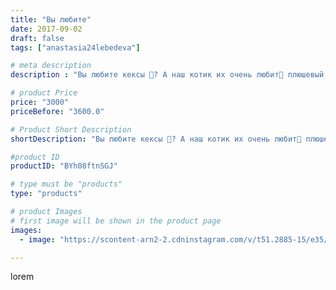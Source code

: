 ```yaml
---
title: "Вы любите"
date: 2017-09-02
draft: false
tags: ["anastasia24lebedeva"]

# meta description
description : "Вы любите кексы 🍮? А наш котик их очень любит💞 плюшевый и очень мягкий малыш"

# product Price
price: "3000"
priceBefore: "3600.0"

# Product Short Description
shortDescription: "Вы любите кексы 🍮? А наш котик их очень любит💞 плюшевый и очень мягкий малыш"

#product ID
productID: "BYh08ftnSGJ"

# type must be "products"
type: "products"

# product Images
# first image will be shown in the product page
images:
  - image: "https://scontent-arn2-2.cdninstagram.com/v/t51.2885-15/e35/21227129_146979842563164_8752445146479460352_n.jpg?se=7&tp=1&_nc_ht=scontent-arn2-2.cdninstagram.com&_nc_cat=100&_nc_ohc=92k9PJrISlYAX-xzfJ4&ccb=7-4&oh=c789c2d38022955333fada9b6b0f19de&oe=60845596&ig_cache_key=MTU5NDc4ODU5ODcwNDMxNjgwOQ%3D%3D.2-ccb7-4"

---
```

lorem

